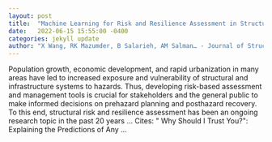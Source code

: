 ```yaml
---
layout: post
title:  "Machine Learning for Risk and Resilience Assessment in Structural Engineering: Progress and Future Trends"
date:   2022-06-15 15:55:00 -0400
categories: jekyll update
author: "X Wang, RK Mazumder, B Salarieh, AM Salman… - Journal of Structural …, 2022"
---
```

Population growth, economic development, and rapid urbanization in many areas have led to increased exposure and vulnerability of structural and infrastructure systems to hazards. Thus, developing risk-based assessment and management tools is crucial for stakeholders and the general public to make informed decisions on prehazard planning and posthazard recovery. To this end, structural risk and resilience assessment has been an ongoing research topic in the past 20 years …
Cites: ‪" Why Should I Trust You?": Explaining the Predictions of Any …‬  